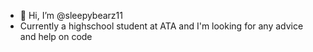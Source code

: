 - 👋 Hi, I’m @sleepybearz11
- Currently a highschool student at ATA and I'm looking for any advice and help on code 
<!---
sleepybearz11/sleepybearz11 is a ✨ special ✨ repository because its `README.md` (this file) appears on your GitHub profile.
You can click the Preview link to take a look at your changes.
--->

